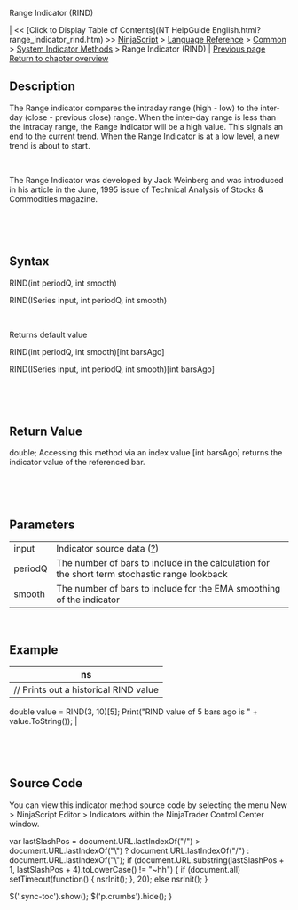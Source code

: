﻿










 


Range Indicator (RIND)







| &lt;&lt; [Click to Display Table of Contents](NT HelpGuide English.html?range_indicator_rind.htm) &gt;&gt;
 [NinjaScript](ninjascript.htm) &gt; [Language Reference](language_reference_wip.htm) &gt; [Common](common.htm) &gt; [System Indicator Methods](indicators.htm) &gt;
Range Indicator (RIND) | [Previous page](range.htm)
[Return to chapter overview](indicators.htm)










Description
-----------


The Range indicator compares the intraday range (high - low) to the inter-day (close - previous close) range. When the inter-day range is less than the intraday range, the Range Indicator will be a high value. This signals an end to the current trend. When the Range Indicator is at a low level, a new trend is about to start.   

   

The Range Indicator was developed by Jack Weinberg and was introduced in his article in the June, 1995 issue of Technical Analysis of Stocks &amp; Commodities magazine.


 


 


Syntax
------


RIND(int periodQ, int smooth)  

RIND(ISeries<double> input, int periodQ, int smooth)


 


Returns default value  

RIND(int periodQ, int smooth)[int barsAgo]  

RIND(ISeries<double> input, int periodQ, int smooth)[int barsAgo]


 


 


Return Value
------------


double; Accessing this method via an index value [int barsAgo] returns the indicator value of the referenced bar.


 


 


Parameters
----------




|  |  |
| --- | --- |
| input | Indicator source data ([?](valid_input_data_for_indicator.htm)) |
| periodQ | The number of bars to include in the calculation for the short term stochastic range lookback |
| smooth | The number of bars to include for the EMA smoothing of the indicator |



 



Example
-------




| ns |
| --- |
| // Prints out a historical RIND value
double value = RIND(3, 10)[5];
Print("RIND value of 5 bars ago is " + value.ToString()); |



 


 


Source Code
-----------


You can view this indicator method source code by selecting the menu New &gt; NinjaScript Editor &gt; Indicators within the NinjaTrader Control Center window.





 
 var lastSlashPos = document.URL.lastIndexOf("/") &gt; document.URL.lastIndexOf("\\") ? document.URL.lastIndexOf("/") : document.URL.lastIndexOf("\\");
 if (document.URL.substring(lastSlashPos + 1, lastSlashPos + 4).toLowerCase() != "~hh") {
 if (document.all) setTimeout(function() {
 nsrInit();
 }, 20);
 else nsrInit();
 }
 
 
 $('.sync-toc').show();
 $('p.crumbs').hide();
 }
 
 
 



</double></double>